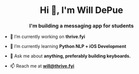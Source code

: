 <h1 align="center">Hi 👋, I'm Will DePue</h1>
<h3 align="center">I'm building a messaging app for students</h3>

- 🔭 I’m currently working on **thrive.fyi**

- 🌱 I’m currently learning **Python NLP + iOS Development**

- 💬 Ask me about **anything, preferably building keyboards.**

- 📫 Reach me at **will@thrive.fyi**
